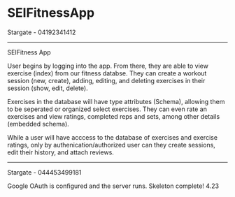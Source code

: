 # SEIFitnessApp

Stargate - 04192341412

--------------------------------------

SEIFitness App

User begins by logging into the app. From there, they are able to view exercise (index) from our fitness databse. They can create a workout session (new, create), adding, editing, and deleting exercises in their session (show, edit, delete).

Exercises in the database will have type attributes (Schema), allowing them to be seperated or organized select exercises. They can even rate an exercises and view ratings, completed reps and sets, among other details (embedded schema).

While a user will have acccess to the database of exercises and exercise ratings, only by authenication/authorized user can they create sessions, edit their history, and attach reviews.

----------------------------------------
Stargate - 044453499181

Google OAuth is configured and the server runs. Skeleton complete! 4.23